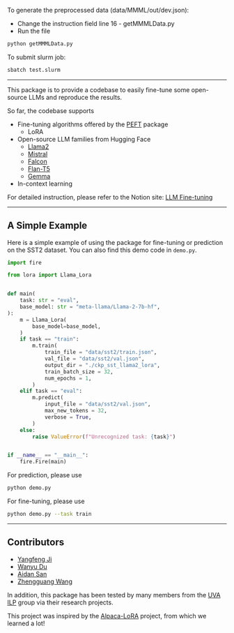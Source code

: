 To generate the preprocessed data (data/MMML/out/dev.json):
- Change the instruction field line 16 - getMMMLData.py
- Run the file
```bash
python getMMMLData.py
```


To submit slurm job:
```bash
sbatch test.slurm 
```



*********************************************************************************************************

This package is to provide a codebase to easily fine-tune some open-source LLMs and reproduce the results. 

So far, the codebase supports 

- Fine-tuning algorithms offered by the [PEFT](https://github.com/huggingface/peft) package
  - LoRA
- Open-source LLM families from Hugging Face
  - [Llama2](https://huggingface.co/docs/transformers/main/en/model_doc/llama2)
  - [Mistral](https://huggingface.co/docs/transformers/main/en/model_doc/mistral)
  - [Falcon](https://huggingface.co/docs/transformers/main/en/model_doc/falcon)
  - [Flan-T5](https://huggingface.co/docs/transformers/main/en/model_doc/flan-t5)
  - [Gemma](https://huggingface.co/docs/transformers/main/en/model_doc/gemma)
- In-context learning

For detailed instruction, please refer to the Notion site: [LLM Fine-tuning](https://yangfengji.notion.site/UVA-LLM-Fine-tuning-b5a80d6401e24ec6bb7900c4a3400918?pvs=4)

---

## A Simple Example

Here is a simple example of using the package for fine-tuning or prediction on the SST2 dataset. You can also find this demo code in `demo.py`. 

```python
import fire

from lora import Llama_Lora


def main(
    task: str = "eval",
	base_model: str = "meta-llama/Llama-2-7b-hf",
):
    m = Llama_Lora(
        base_model=base_model,
    )
    if task == "train":
        m.train(
            train_file = "data/sst2/train.json",
            val_file = "data/sst2/val.json",
            output_dir = "./ckp_sst_llama2_lora",
            train_batch_size = 32,
            num_epochs = 1,
        )
    elif task == "eval":
        m.predict(
            input_file = "data/sst2/val.json",
            max_new_tokens = 32,
            verbose = True,
        )
    else:
        raise ValueError(f"Unrecognized task: {task}")


if __name__ == "__main__":
    fire.Fire(main)
```

For prediction, please use 
```bash
python demo.py
```

For fine-tuning, please use 
```bash
python demo.py --task train
```

---

## Contributors

- [Yangfeng Ji](https://yangfengji.net)
- [Wanyu Du](https://wyu-du.github.io)
- [Aidan San](https://aidansan.github.io)
- [Zhengguang Wang](https://zhengguangw.github.io)


In addition, this package has been tested by many members from the [UVA ILP](https://uvanlp.org) group via their research projects. 

This project was inspired by the [Alpaca-LoRA](https://github.com/tloen/alpaca-lora) project, from which we learned a lot! 
